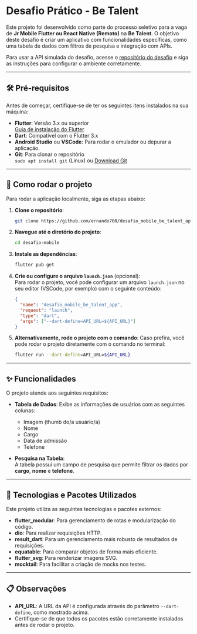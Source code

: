 # Desafio Prático - Be Talent

Este projeto foi desenvolvido como parte do processo seletivo para a vaga de **Jr Mobile Flutter ou React Native (Remoto)** na **Be Talent**. O objetivo deste desafio é criar um aplicativo com funcionalidades específicas, como uma tabela de dados com filtros de pesquisa e integração com APIs.

Para usar a API simulada do desafio, acesse o [repositório do desafio](https://github.com/BeMobile/desafio-mobile/tree/main?tab=readme-ov-file) e siga as instruções para configurar o ambiente corretamente.

---

## 🛠 Pré-requisitos

Antes de começar, certifique-se de ter os seguintes itens instalados na sua máquina:

- **Flutter**: Versão 3.x ou superior  
  [Guia de instalação do Flutter](https://docs.flutter.dev/get-started/install)
- **Dart**: Compatível com o Flutter 3.x
- **Android Studio** ou **VSCode**: Para rodar o emulador ou depurar a aplicação.
- **Git**: Para clonar o repositório  
  `sudo apt install git` (Linux) ou [Download Git](https://git-scm.com/downloads)

---

## 🚀 Como rodar o projeto

Para rodar a aplicação localmente, siga as etapas abaixo:

1. **Clone o repositório**:

   ```bash
   git clone https://github.com/ernando760/desafio_mobile_be_talent_app.git
   ```

2. **Navegue até o diretório do projeto**:

   ```bash
   cd desafio-mobile
   ```

3. **Instale as dependências**:

   ```bash
   flutter pub get
   ```

4. **Crie ou configure o arquivo `launch.json`** (opcional):  
   Para rodar o projeto, você pode configurar um arquivo `launch.json` no seu editor (VSCode, por exemplo) com o seguinte conteúdo:

   ```json
   {
     "name": "desafio_mobile_be_talent_app",
     "request": "launch",
     "type": "dart",
     "args": ["--dart-define=API_URL=${API_URL}"]
   }
   ```

5. **Alternativamente, rode o projeto com o comando**:
   Caso prefira, você pode rodar o projeto diretamente com o comando no terminal:

   ```bash
   flutter run --dart-define=API_URL=${API_URL}
   ```

---

## ✨ Funcionalidades

O projeto atende aos seguintes requisitos:

- **Tabela de Dados**: Exibe as informações de usuários com as seguintes colunas:

  - Imagem (thumb do/a usuário/a)
  - Nome
  - Cargo
  - Data de admissão
  - Telefone

- **Pesquisa na Tabela**:  
  A tabela possui um campo de pesquisa que permite filtrar os dados por **cargo**, **nome** e **telefone**.

---

## 📌 Tecnologias e Pacotes Utilizados

Este projeto utiliza as seguintes tecnologias e pacotes externos:

- **flutter_modular**: Para gerenciamento de rotas e modularização do código.
- **dio**: Para realizar requisições HTTP.
- **result_dart**: Para um gerenciamento mais robusto de resultados de requisições.
- **equatable**: Para comparar objetos de forma mais eficiente.
- **flutter_svg**: Para renderizar imagens SVG.
- **mocktail**: Para facilitar a criação de mocks nos testes.

---

## 📋 Observações

- **API_URL**: A URL da API é configurada através do parâmetro `--dart-define`, como mostrado acima.
- Certifique-se de que todos os pacotes estão corretamente instalados antes de rodar o projeto.
